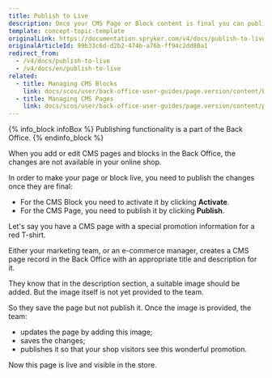 ```yaml
---
title: Publish to Live
description: Once your CMS Page or Block content is final you can publish it to your shop website with a single click.
template: concept-topic-template
originalLink: https://documentation.spryker.com/v4/docs/publish-to-live
originalArticleId: 99b33c6d-d2b2-474b-a76b-ff94c2dd80a1
redirect_from:
  - /v4/docs/publish-to-live
  - /v4/docs/en/publish-to-live
related:
  - title: Managing CMS Blocks
    link: docs/scos/user/back-office-user-guides/page.version/content/blocks/managing-cms-blocks.html
  - title: Managing CMS Pages
    link: docs/scos/user/back-office-user-guides/page.version/content/pages/managing-cms-pages.html
---
```


{% info_block infoBox %}
Publishing functionality is a part of the Back Office.
{% endinfo_block %}

When you add or edit CMS pages and blocks in the Back Office, the changes are not available in your online shop.

In order to make your page or block live, you need to publish the changes once they are final:

* For the CMS Block you need to activate it by clicking **Activate**.
* For the CMS Page, you need to publish it by clicking **Publish**.

<!-- ../../resources/images/cms/publish-to-live.gif -->

Let's say you have a CMS page with a special promotion information for a red T-shirt.

Either your marketing team, or an e-commerce manager, creates a CMS page record in the Back Office with an appropriate title and description for it.

They know that in the description section, a suitable image should be added. But the image itself is not yet provided to the team.

So they save the page but not publish it. Once the image is provided, the team:

* updates the page by adding this image;
* saves the changes;
* publishes it so that your shop visitors see this wonderful promotion.

Now this page is live and visible in the store.
